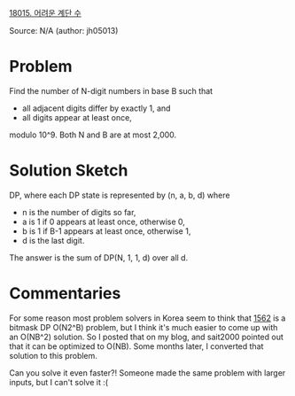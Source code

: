 [18015. 어려운 계단 수](https://www.acmicpc.net/problem/18015)

Source: N/A (author: jh05013)

# Problem

Find the number of N-digit numbers in base B such that

* all adjacent digits differ by exactly 1, and
* all digits appear at least once,

modulo 10^9. Both N and B are at most 2,000.

# Solution Sketch

DP, where each DP state is represented by (n, a, b, d) where

* n is the number of digits so far,
* a is 1 if 0 appears at least once, otherwise 0,
* b is 1 if B-1 appears at least once, otherwise 1,
* d is the last digit.

The answer is the sum of DP(N, 1, 1, d) over all d.

# Commentaries

For some reason most problem solvers in Korea seem to think that [1562](/1xxx/15xx/1562.md) is a bitmask DP O(N2^B) problem, but I think it's much easier to come up with an O(NB^2) solution. So I posted that on my blog, and sait2000 pointed out that it can be optimized to O(NB). Some months later, I converted that solution to this problem.

Can you solve it even faster?! Someone made the same problem with larger inputs, but I can't solve it :(